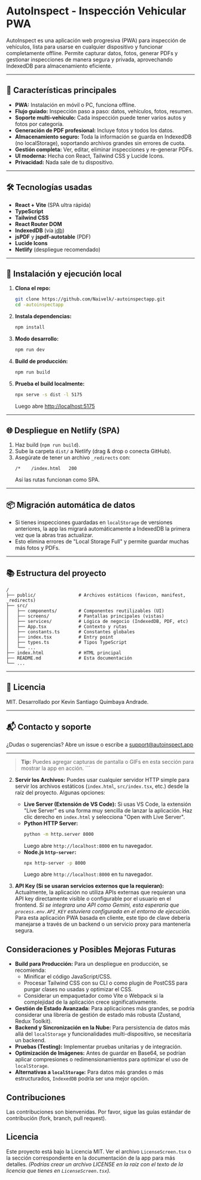 
# AutoInspect - Inspección Vehicular PWA

AutoInspect es una aplicación web progresiva (PWA) para inspección de vehículos, lista para usarse en cualquier dispositivo y funcionar completamente offline. Permite capturar datos, fotos, generar PDFs y gestionar inspecciones de manera segura y privada, aprovechando IndexedDB para almacenamiento eficiente.

---

## 🚗 Características principales

- **PWA:** Instalación en móvil o PC, funciona offline.
- **Flujo guiado:** Inspección paso a paso: datos, vehículos, fotos, resumen.
- **Soporte multi-vehículo:** Cada inspección puede tener varios autos y fotos por categoría.
- **Generación de PDF profesional:** Incluye fotos y todos los datos.
- **Almacenamiento seguro:** Toda la información se guarda en IndexedDB (no localStorage), soportando archivos grandes sin errores de cuota.
- **Gestión completa:** Ver, editar, eliminar inspecciones y re-generar PDFs.
- **UI moderna:** Hecha con React, Tailwind CSS y Lucide Icons.
- **Privacidad:** Nada sale de tu dispositivo.

---

## 🛠️ Tecnologías usadas

- **React + Vite** (SPA ultra rápida)
- **TypeScript**
- **Tailwind CSS**
- **React Router DOM**
- **IndexedDB** (vía [idb](https://github.com/jakearchibald/idb))
- **jsPDF** y **jspdf-autotable** (PDF)
- **Lucide Icons**
- **Netlify** (despliegue recomendado)

---

## 🚀 Instalación y ejecución local

1. **Clona el repo:**
   ```sh
   git clone https://github.com/Naivelk/-autoinspectapp.git
   cd -autoinspectapp
   ```
2. **Instala dependencias:**
   ```sh
   npm install
   ```
3. **Modo desarrollo:**
   ```sh
   npm run dev
   ```
4. **Build de producción:**
   ```sh
   npm run build
   ```
5. **Prueba el build localmente:**
   ```sh
   npx serve -s dist -l 5175
   ```
   Luego abre [http://localhost:5175](http://localhost:5175)

---

## 🌐 Despliegue en Netlify (SPA)

1. Haz build (`npm run build`).
2. Sube la carpeta `dist/` a Netlify (drag & drop o conecta GitHub).
3. Asegúrate de tener un archivo `_redirects` con:
   ```
   /*    /index.html   200
   ```
   Así las rutas funcionan como SPA.

---

## 📦 Migración automática de datos

- Si tienes inspecciones guardadas en `localStorage` de versiones anteriores, la app las migrará automáticamente a IndexedDB la primera vez que la abras tras actualizar.
- Esto elimina errores de "Local Storage Full" y permite guardar muchas más fotos y PDFs.

---

## 📚 Estructura del proyecto

```
/
├── public/                # Archivos estáticos (favicon, manifest, _redirects)
├── src/
│   ├── components/        # Componentes reutilizables (UI)
│   ├── screens/           # Pantallas principales (vistas)
│   ├── services/          # Lógica de negocio (IndexedDB, PDF, etc)
│   ├── App.tsx            # Contexto y rutas
│   ├── constants.ts       # Constantes globales
│   ├── index.tsx          # Entry point
│   ├── types.ts           # Tipos TypeScript
│   └── ...
├── index.html             # HTML principal
├── README.md              # Esta documentación
└── ...
```

---

## 📝 Licencia

MIT. Desarrollado por Kevin Santiago Quimbaya Andrade.

---

## 📬 Contacto y soporte

¿Dudas o sugerencias? Abre un issue o escribe a [support@autoinspect.app](mailto:support@autoinspect.app)

---

> **Tip:** Puedes agregar capturas de pantalla o GIFs en esta sección para mostrar la app en acción.
    ```
2.  **Servir los Archivos:**
    Puedes usar cualquier servidor HTTP simple para servir los archivos estáticos (`index.html`, `src/index.tsx`, etc.) desde la raíz del proyecto. Algunas opciones:
    *   **Live Server (Extensión de VS Code):** Si usas VS Code, la extensión "Live Server" es una forma muy sencilla de lanzar la aplicación. Haz clic derecho en `index.html` y selecciona "Open with Live Server".
    *   **Python HTTP Server:**
        ```bash
        python -m http.server 8000
        ```
        Luego abre `http://localhost:8000` en tu navegador.
    *   **Node.js `http-server`:**
        ```bash
        npx http-server -p 8000
        ```
        Luego abre `http://localhost:8000` en tu navegador.

3.  **API Key (Si se usaran servicios externos que la requieran):**
    Actualmente, la aplicación no utiliza APIs externas que requieran una API key directamente visible o configurable por el usuario en el frontend. *Si se integrara una API como Gemini, esta esperaría que `process.env.API_KEY` estuviera configurada en el entorno de ejecución.* Para esta aplicación PWA basada en cliente, este tipo de clave debería manejarse a través de un backend o un servicio proxy para mantenerla segura.

## Consideraciones y Posibles Mejoras Futuras

*   **Build para Producción:** Para un despliegue en producción, se recomienda:
    *   Minificar el código JavaScript/CSS.
    *   Procesar Tailwind CSS con su CLI o como plugin de PostCSS para purgar clases no usadas y optimizar el CSS.
    *   Considerar un empaquetador como Vite o Webpack si la complejidad de la aplicación crece significativamente.
*   **Gestión de Estado Avanzada:** Para aplicaciones más grandes, se podría considerar una librería de gestión de estado más robusta (Zustand, Redux Toolkit).
*   **Backend y Sincronización en la Nube:** Para persistencia de datos más allá del `localStorage` y funcionalidades multi-dispositivo, se necesitaría un backend.
*   **Pruebas (Testing):** Implementar pruebas unitarias y de integración.
*   **Optimización de Imágenes:** Antes de guardar en Base64, se podrían aplicar compresiones o redimensionamientos para optimizar el uso de `localStorage`.
*   **Alternativas a `localStorage`:** Para datos más grandes o más estructurados, `IndexedDB` podría ser una mejor opción.

## Contribuciones

Las contribuciones son bienvenidas. Por favor, sigue las guías estándar de contribución (fork, branch, pull request).

## Licencia

Este proyecto está bajo la Licencia MIT. Ver el archivo `LicenseScreen.tsx` o la sección correspondiente en la documentación de la app para más detalles.
*(Podrías crear un archivo LICENSE en la raíz con el texto de la licencia que tienes en `LicenseScreen.tsx`).*
